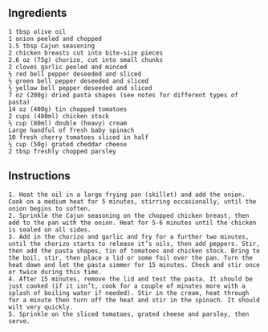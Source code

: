 <!-- SPDX-License-Identifier: zlib-acknowledgement -->
## Ingredients
    1 tbsp olive oil
    1 onion peeled and chopped
    1.5 tbsp Cajun seasoning
    2 chicken breasts cut into bite-size pieces
    2.6 oz (75g) chorizo, cut into small chunks
    2 cloves garlic peeled and minced
    ½ red bell pepper deseeded and sliced
    ½ green bell pepper deseeded and sliced
    ½ yellow bell pepper deseeded and sliced
    7 oz (200g) dried pasta shapes (see notes for different types of pasta)
    14 oz (400g) tin chopped tomatoes
    2 cups (480ml) chicken stock
    ⅓ cup (80ml) double (heavy) cream
    Large handful of fresh baby spinach
    10 fresh cherry tomatoes sliced in half
    ½ cup (50g) grated cheddar cheese
    2 tbsp freshly chopped parsley

## Instructions
    1. Heat the oil in a large frying pan (skillet) and add the onion. Cook on a medium heat for 5 minutes, stirring occasionally, until the onion begins to soften.
    2. Sprinkle the Cajun seasoning on the chopped chicken breast, then add to the pan with the onion. Heat for 5-6 minutes until the chicken is sealed on all sides.
    3. Add in the chorizo and garlic and fry for a further two minutes, until the chorizo starts to release it’s oils, then add peppers. Stir, then add the pasta shapes, tin of tomatoes and chicken stock. Bring to the boil, stir, then place a lid or some foil over the pan. Turn the heat down and let the pasta simmer for 15 minutes. Check and stir once or twice during this time.
    4. After 15 minutes, remove the lid and test the pasta. It should be just cooked (if it isn’t, cook for a couple of minutes more with a splash of boiling water if needed). Stir in the cream, heat through for a minute then turn off the heat and stir in the spinach. It should wilt very quickly.
    5. Sprinkle on the sliced tomatoes, grated cheese and parsley, then serve.
